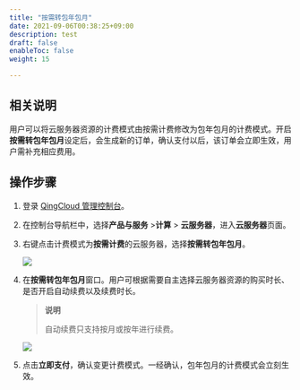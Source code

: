 ```yaml
---
title: "按需转包年包月"
date: 2021-09-06T00:38:25+09:00
description: test
draft: false
enableToc: false
weight: 15

---
```


## 相关说明

用户可以将云服务器资源的计费模式由按需计费修改为包年包月的计费模式。开启**按需转包年包月**设定后，会生成新的订单，确认支付以后，该订单会立即生效，用户需补充相应费用。


## 操作步骤

1. 登录 [QingCloud 管理控制台](https://console.qingcloud.com/login)。

2. 在控制台导航栏中，选择**产品与服务** >**计算** > **云服务器**，进入**云服务器**页面。

3. 右键点击计费模式为**按需计费**的云服务器，选择**按需转包年包月**。

   ![](../_images/change2-1.png)
   
4. 在**按需转包年包月**窗口。用户可根据需要自主选择云服务器资源的购买时长、是否开启自动续费以及续费时长。

   > **说明**
   >
   > 自动续费只支持按月或按年进行续费。

   ![](../_images/change2-2.png)

5. 点击**立即支付**，确认变更计费模式。一经确认，包年包月的计费模式会立刻生效。